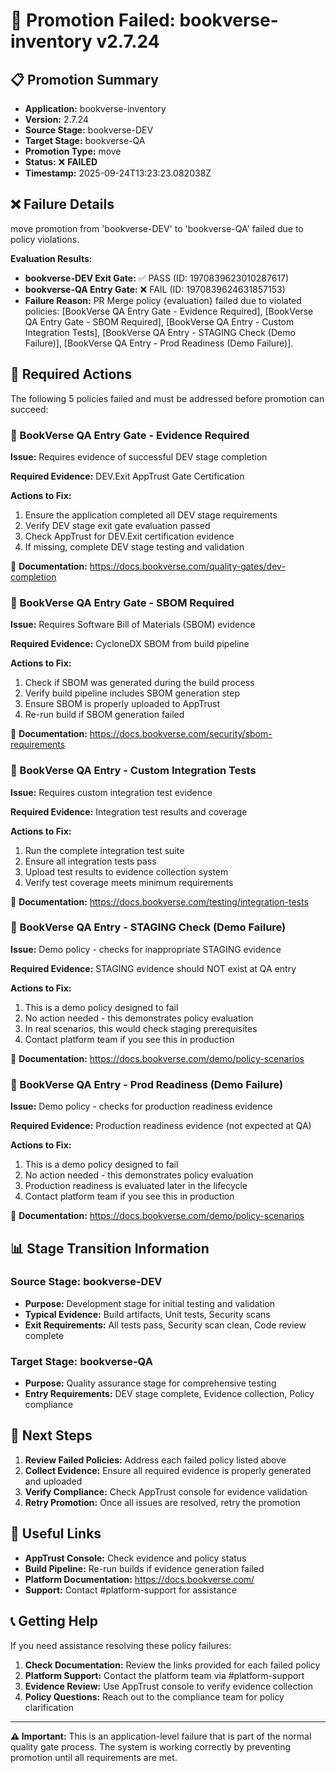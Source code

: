 # 🚨 Promotion Failed: bookverse-inventory v2.7.24

## 📋 Promotion Summary

- **Application:** bookverse-inventory
- **Version:** 2.7.24
- **Source Stage:** bookverse-DEV
- **Target Stage:** bookverse-QA
- **Promotion Type:** move
- **Status:** ❌ **FAILED**
- **Timestamp:** 2025-09-24T13:23:23.082038Z

## ❌ Failure Details

move promotion from 'bookverse-DEV' to 'bookverse-QA' failed due to policy violations.

**Evaluation Results:**
- **bookverse-DEV Exit Gate:** ✅ PASS (ID: 1970839623010287617)
- **bookverse-QA Entry Gate:** ❌ FAIL (ID: 1970839624631857153)
- **Failure Reason:** PR Merge policy {evaluation} failed due to violated policies: [BookVerse QA Entry Gate - Evidence Required], [BookVerse QA Entry Gate - SBOM Required], [BookVerse QA Entry - Custom Integration Tests], [BookVerse QA Entry - STAGING Check (Demo Failure)], [BookVerse QA Entry - Prod Readiness (Demo Failure)].

## 🔧 Required Actions

The following 5 policies failed and must be addressed before promotion can succeed:


### 🚨 BookVerse QA Entry Gate - Evidence Required

**Issue:** Requires evidence of successful DEV stage completion

**Required Evidence:** DEV.Exit AppTrust Gate Certification

**Actions to Fix:**
1. Ensure the application completed all DEV stage requirements
2. Verify DEV stage exit gate evaluation passed
3. Check AppTrust for DEV.Exit certification evidence
4. If missing, complete DEV stage testing and validation

📖 **Documentation:** https://docs.bookverse.com/quality-gates/dev-completion


### 🚨 BookVerse QA Entry Gate - SBOM Required

**Issue:** Requires Software Bill of Materials (SBOM) evidence

**Required Evidence:** CycloneDX SBOM from build pipeline

**Actions to Fix:**
1. Check if SBOM was generated during the build process
2. Verify build pipeline includes SBOM generation step
3. Ensure SBOM is properly uploaded to AppTrust
4. Re-run build if SBOM generation failed

📖 **Documentation:** https://docs.bookverse.com/security/sbom-requirements


### 🚨 BookVerse QA Entry - Custom Integration Tests

**Issue:** Requires custom integration test evidence

**Required Evidence:** Integration test results and coverage

**Actions to Fix:**
1. Run the complete integration test suite
2. Ensure all integration tests pass
3. Upload test results to evidence collection system
4. Verify test coverage meets minimum requirements

📖 **Documentation:** https://docs.bookverse.com/testing/integration-tests


### 🚨 BookVerse QA Entry - STAGING Check (Demo Failure)

**Issue:** Demo policy - checks for inappropriate STAGING evidence

**Required Evidence:** STAGING evidence should NOT exist at QA entry

**Actions to Fix:**
1. This is a demo policy designed to fail
2. No action needed - this demonstrates policy evaluation
3. In real scenarios, this would check staging prerequisites
4. Contact platform team if you see this in production

📖 **Documentation:** https://docs.bookverse.com/demo/policy-scenarios


### 🚨 BookVerse QA Entry - Prod Readiness (Demo Failure)

**Issue:** Demo policy - checks for production readiness evidence

**Required Evidence:** Production readiness evidence (not expected at QA)

**Actions to Fix:**
1. This is a demo policy designed to fail
2. No action needed - this demonstrates policy evaluation
3. Production readiness is evaluated later in the lifecycle
4. Contact platform team if you see this in production

📖 **Documentation:** https://docs.bookverse.com/demo/policy-scenarios


## 📊 Stage Transition Information

### Source Stage: bookverse-DEV
- **Purpose:** Development stage for initial testing and validation
- **Typical Evidence:** Build artifacts, Unit tests, Security scans
- **Exit Requirements:** All tests pass, Security scan clean, Code review complete

### Target Stage: bookverse-QA
- **Purpose:** Quality assurance stage for comprehensive testing
- **Entry Requirements:** DEV stage complete, Evidence collection, Policy compliance

## 🎯 Next Steps

1. **Review Failed Policies:** Address each failed policy listed above
2. **Collect Evidence:** Ensure all required evidence is properly generated and uploaded
3. **Verify Compliance:** Check AppTrust console for evidence validation
4. **Retry Promotion:** Once all issues are resolved, retry the promotion

## 🔗 Useful Links

- **AppTrust Console:** Check evidence and policy status
- **Build Pipeline:** Re-run builds if evidence generation failed
- **Platform Documentation:** https://docs.bookverse.com/
- **Support:** Contact #platform-support for assistance

## 📞 Getting Help

If you need assistance resolving these policy failures:

1. **Check Documentation:** Review the links provided for each failed policy
2. **Platform Support:** Contact the platform team via #platform-support
3. **Evidence Review:** Use AppTrust console to verify evidence collection
4. **Policy Questions:** Reach out to the compliance team for policy clarification

---

**⚠️ Important:** This is an application-level failure that is part of the normal quality gate process. The system is working correctly by preventing promotion until all requirements are met.

